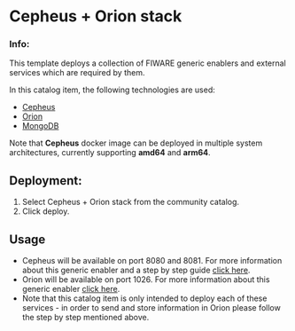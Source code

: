 # Cepheus + Orion stack

### Info:

This template deploys a collection of FIWARE generic enablers and external services which are required by them.

In this catalog item, the following technologies are used:

* [Cepheus](https://github.com/Orange-OpenSource/fiware-cepheus)
* [Orion](https://github.com/telefonicaid/fiware-orion)
* [MongoDB](https://github.com/mongodb/mongo)

Note that **Cepheus** docker image can be deployed in multiple system architectures, currently supporting **amd64** and **arm64**.

## Deployment:
1. Select Cepheus + Orion stack from the community catalog.
2. Click deploy.

## Usage
* Cepheus will be available on port 8080 and 8081. For more information about this generic enabler and a step by step guide [click here](https://github.com/Orange-OpenSource/fiware-cepheus/tree/master/doc/examples). 
* Orion will be available on port 1026. For more information about this generic enabler [click here](https://fiware-orion.readthedocs.io/en/master/).
* Note that this catalog item is only intended to deploy each of these services - in order to send and store information in Orion please follow the step by step mentioned above. 
